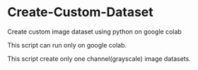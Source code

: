 # Create-Custom-Dataset
Create custom image dataset using python on google colab

This script can run only on google colab.

This script create only one channel(grayscale) image datasets.
